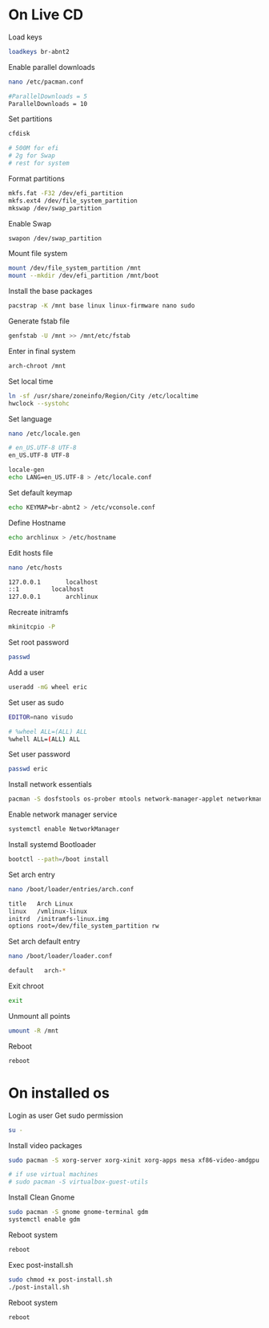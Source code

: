 # On Live CD

Load keys

```sh
loadkeys br-abnt2
```

Enable parallel downloads

```sh
nano /etc/pacman.conf

#ParallelDownloads = 5
ParallelDownloads = 10
```

Set partitions

```sh
cfdisk

# 500M for efi
# 2g for Swap
# rest for system
```

Format partitions

```sh
mkfs.fat -F32 /dev/efi_partition
mkfs.ext4 /dev/file_system_partition
mkswap /dev/swap_partition
```

Enable Swap

```sh
swapon /dev/swap_partition
```

Mount file system

```sh
mount /dev/file_system_partition /mnt
mount --mkdir /dev/efi_partition /mnt/boot
```

Install the base packages

```sh
pacstrap -K /mnt base linux linux-firmware nano sudo
```

Generate fstab file

```sh
genfstab -U /mnt >> /mnt/etc/fstab
```

Enter in final system

```sh
arch-chroot /mnt
```

Set local time

```sh
ln -sf /usr/share/zoneinfo/Region/City /etc/localtime
hwclock --systohc
```

Set language

```sh
nano /etc/locale.gen

# en_US.UTF-8 UTF-8
en_US.UTF-8 UTF-8

locale-gen
echo LANG=en_US.UTF-8 > /etc/locale.conf
```

Set default keymap

```sh
echo KEYMAP=br-abnt2 > /etc/vconsole.conf
```

Define Hostname

```sh
echo archlinux > /etc/hostname
```

Edit hosts file

```sh
nano /etc/hosts

127.0.0.1		localhost
::1			localhost
127.0.0.1		archlinux

```

Recreate initramfs

```sh
mkinitcpio -P
```

Set root password

```sh
passwd
```

Add a user

```sh
useradd -mG wheel eric
```

Set user as sudo

```sh
EDITOR=nano visudo

# %wheel ALL=(ALL) ALL
%whell ALL=(ALL) ALL
```

Set user password

```sh
passwd eric
```

Install network essentials

```sh
pacman -S dosfstools os-prober mtools network-manager-applet networkmanager wpa_supplicant wireless_tools dialog
```

Enable network manager service

```sh
systemctl enable NetworkManager
```

Install systemd Bootloader

```sh
bootctl --path=/boot install
```

Set arch entry

```sh
nano /boot/loader/entries/arch.conf

title	Arch Linux
linux	/vmlinux-linux
initrd	/initramfs-linux.img
options root=/dev/file_system_partition rw
```

Set arch default entry

```sh
nano /boot/loader/loader.conf

default   arch-*
```

Exit chroot

```sh
exit
```

Unmount all points

```sh
umount -R /mnt
```

Reboot

```sh
reboot
```

# On installed os

Login as user
Get sudo permission

```sh
su -
```

Install video packages

```sh
sudo pacman -S xorg-server xorg-xinit xorg-apps mesa xf86-video-amdgpu

# if use virtual machines
# sudo pacman -S virtualbox-guest-utils
```

Install Clean Gnome

```sh
sudo pacman -S gnome gnome-terminal gdm
systemctl enable gdm
```

Reboot system

```sh
reboot
```

Exec post-install.sh

```sh
sudo chmod +x post-install.sh
./post-install.sh
```

Reboot system

```sh
reboot
```
